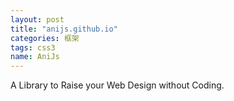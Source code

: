 ```yaml
---
layout: post
title: "anijs.github.io"
categories: 框架
tags: css3
name: AniJs
---
```


A Library to Raise your Web Design without Coding.<!--break-->
